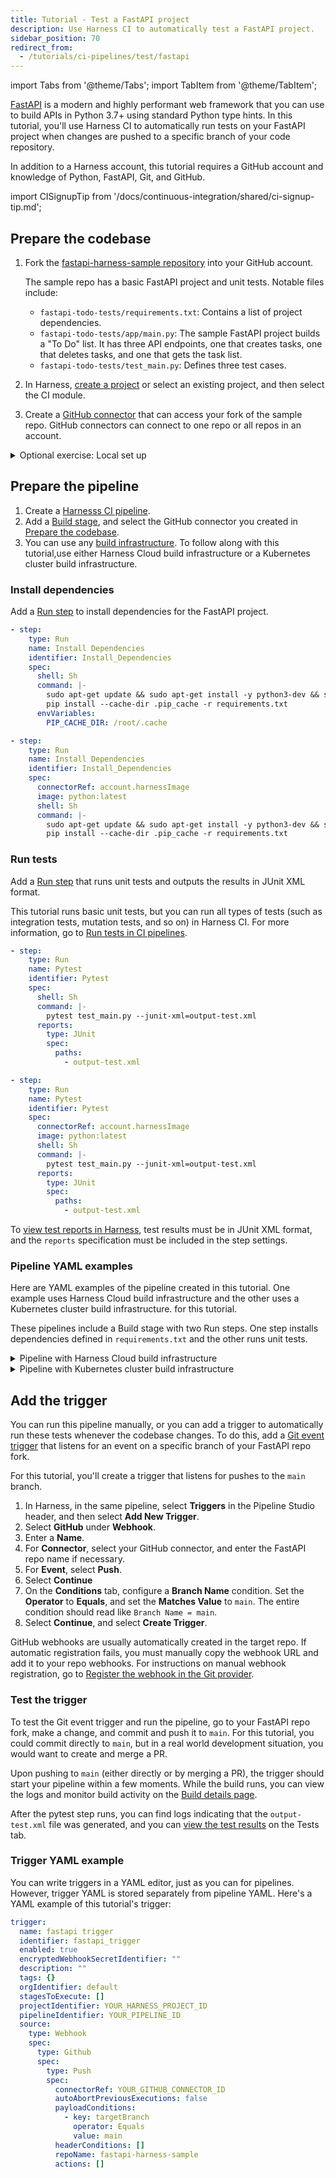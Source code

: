 ```yaml
---
title: Tutorial - Test a FastAPI project
description: Use Harness CI to automatically test a FastAPI project.
sidebar_position: 70
redirect_from:
  - /tutorials/ci-pipelines/test/fastapi
---
```


import Tabs from '@theme/Tabs';
import TabItem from '@theme/TabItem';

<CTABanner
  buttonText="Learn More"
  title="Continue your learning journey."
  tagline="Take a Continuous Integration Certification today!"
  link="/university/continuous-integration"
  closable={true}
  target="_self"
/>

[FastAPI](https://fastapi.tiangolo.com/) is a modern and highly performant web framework that you can use to build APIs in Python 3.7+ using standard Python type hints. In this tutorial, you'll use Harness CI to automatically run tests on your FastAPI project when changes are pushed to a specific branch of your code repository.

In addition to a Harness account, this tutorial requires a GitHub account and knowledge of Python, FastAPI, Git, and GitHub.

import CISignupTip from '/docs/continuous-integration/shared/ci-signup-tip.md';

<CISignupTip />

## Prepare the codebase

1. Fork the [fastapi-harness-sample repository](https://github.com/harness-community/fastapi-harness-sample) into your GitHub account.

   The sample repo has a basic FastAPI project and unit tests. Notable files include:

   - `fastapi-todo-tests/requirements.txt`: Contains a list of project dependencies.
   - `fastapi-todo-tests/app/main.py`: The sample FastAPI project builds a "To Do" list. It has three API endpoints, one that creates tasks, one that deletes tasks, and one that gets the task list.
   - `fastapi-todo-tests/test_main.py`: Defines three test cases.

2. In Harness, [create a project](/docs/platform/organizations-and-projects/create-an-organization#create-a-project) or select an existing project, and then select the CI module.
3. Create a [GitHub connector](/docs/platform/connectors/code-repositories/ref-source-repo-provider/git-hub-connector-settings-reference) that can access your fork of the sample repo. GitHub connectors can connect to one repo or all repos in an account.

<details>
<summary>Optional exercise: Local set up</summary>

Optionally, you can build the project and test it locally before running tests in a Harness CI pipeline.

1. Make sure you have [Python/Python3](https://www.python.org/downloads/) and [Uvicorn](https://www.uvicorn.org/) installed on your local machine.
2. Clone the FastAPI sample repo to your local machine.

   The sample repo should have the following structure:

   ```
   ├── .harness
   │   ├── Pipeline.yaml
   ├── app
   │   ├── main.py
   │   ├── schemas.py
   │   ├── util.py
   │   ├── __init__.py
   ├── LICENSE
   ├── README.md
   ├── requirements.txt
   └── test_main.py
   ```

3. Create a virtual environment named `test-env`.

   - Linux or macOS: `python3 -m venv test-env`
   - Windows: `python -m venv test-env`

4. Activate the virtual environment.

   - Linux or macOS: `source test-env/bin/activate`
   - Windows: `.\test-env\Scripts\activate`

5. Install dependencies.

   ```bash
   cd <project root>
   pip install -r requirements.txt
   ```

6. Run tests defined in `test_main.py`.

   ```bash
   pytest
   ```

7. Start the development server.

   ```bash
   uvicorn app.main:app --reload
   ```

8. Navigate to `localhost:8000/docs` on your browser to access the local server test environment.

</details>

## Prepare the pipeline

1. Create a [Harnesss CI pipeline](/docs/continuous-integration/use-ci/prep-ci-pipeline-components).
2. Add a [Build stage](../set-up-build-infrastructure/ci-stage-settings), and select the GitHub connector you created in [Prepare the codebase](#prepare-the-codebase).
3. You can use any [build infrastructure](/docs/category/set-up-build-infrastructure). To follow along with this tutorial,use either Harness Cloud build infrastructure or a Kubernetes cluster build infrastructure.

### Install dependencies

Add a [Run step](/docs/continuous-integration/use-ci/run-step-settings) to install dependencies for the FastAPI project.

<Tabs>
  <TabItem value="hosted" label="Harness Cloud" default>

```yaml
- step:
    type: Run
    name: Install Dependencies
    identifier: Install_Dependencies
    spec:
      shell: Sh
      command: |-
        sudo apt-get update && sudo apt-get install -y python3-dev && sudo apt-get install default-libmysqlclient-dev
        pip install --cache-dir .pip_cache -r requirements.txt
      envVariables:
        PIP_CACHE_DIR: /root/.cache
```

</TabItem>
  <TabItem value="kubernetes" label="Kubernetes cluster">

```yaml
- step:
    type: Run
    name: Install Dependencies
    identifier: Install_Dependencies
    spec:
      connectorRef: account.harnessImage
      image: python:latest
      shell: Sh
      command: |-
        sudo apt-get update && sudo apt-get install -y python3-dev && sudo apt-get install default-libmysqlclient-dev
        pip install --cache-dir .pip_cache -r requirements.txt
```

</TabItem>
</Tabs>

### Run tests

Add a [Run step](/docs/continuous-integration/use-ci/run-step-settings) that runs unit tests and outputs the results in JUnit XML format.

This tutorial runs basic unit tests, but you can run all types of tests (such as integration tests, mutation tests, and so on) in Harness CI. For more information, go to [Run tests in CI pipelines](/docs/continuous-integration/use-ci/run-tests/run-tests-in-ci).

<Tabs>
  <TabItem value="hosted" label="Harness Cloud" default>

```yaml
- step:
    type: Run
    name: Pytest
    identifier: Pytest
    spec:
      shell: Sh
      command: |-
        pytest test_main.py --junit-xml=output-test.xml
      reports:
        type: JUnit
        spec:
          paths:
            - output-test.xml
```

</TabItem>
  <TabItem value="kubernetes" label="Kubernetes cluster">

```yaml
- step:
    type: Run
    name: Pytest
    identifier: Pytest
    spec:
      connectorRef: account.harnessImage
      image: python:latest
      shell: Sh
      command: |-
        pytest test_main.py --junit-xml=output-test.xml
      reports:
        type: JUnit
        spec:
          paths:
            - output-test.xml
```

</TabItem>
</Tabs>

To [view test reports in Harness](/docs/continuous-integration/use-ci/run-tests/viewing-tests), test results must be in JUnit XML format, and the `reports` specification must be included in the step settings.


### Pipeline YAML examples

Here are YAML examples of the pipeline created in this tutorial. One example uses Harness Cloud build infrastructure and the other uses a Kubernetes cluster build infrastructure. for this tutorial.

These pipelines include a Build stage with two Run steps. One step installs dependencies defined in `requirements.txt` and the other runs unit tests.

<details>
<summary>Pipeline with Harness Cloud build infrastructure</summary>

This example uses [Harness Cloud build infrastructure](/docs/continuous-integration/use-ci/set-up-build-infrastructure/use-harness-cloud-build-infrastructure).

```yaml
pipeline:
  name: YOUR_PIPELINE_NAME
  identifier: YOUR_PIPELINE_ID
  projectIdentifier: YOUR_HARNESS_PROJECT_ID
  orgIdentifier: default
  tags: {}
  properties:
    ci:
      codebase:
        connectorRef: YOUR_GITHUB_CONNECTOR_ID
        repoName: fastapi-harness-sample
        build: <+input>
  stages:
    - stage:
        name: test
        identifier: test
        type: CI
        spec:
          cloneCodebase: true
          platform:
            os: Linux
            arch: Amd64
          runtime:
            type: Cloud
            spec: {}
          execution:
            steps:
              - step:
                  type: Run
                  name: Install Dependencies
                  identifier: Install_Dependencies
                  spec:
                    shell: Sh
                    command: |-
                      sudo apt-get update && sudo apt-get install -y python3-dev && sudo apt-get install default-libmysqlclient-dev
                      pip install --cache-dir .pip_cache -r requirements.txt
                    envVariables:
                      PIP_CACHE_DIR: /root/.cache
              - step:
                  type: Run
                  name: Pytest
                  identifier: Pytest
                  spec:
                    shell: Sh
                    command: |
                      pytest test_main.py --junit-xml=output-test.xml
                    reports:
                      type: JUnit
                      spec:
                        paths:
                          - output-test.xml
```

</details>

<details>
<summary>Pipeline with Kubernetes cluster build infrastructure</summary>

This example uses a [Kubernetes cluster build infrastructure](/docs/category/set-up-kubernetes-cluster-build-infrastructures).

```yaml
pipeline:
  name: YOUR_PIPELINE_NAME
  identifier: YOUR_PIPELINE_ID
  projectIdentifier: YOUR_HARNESS_PROJECT_ID
  orgIdentifier: default
  tags: {}
  properties:
    ci:
      codebase:
        connectorRef: YOUR_GITHUB_CONNECTOR_ID
        repoName: fastapi-harness-sample
        build: <+input>
  stages:
    - stage:
        name: test
        identifier: test
        type: CI
        spec:
          cloneCodebase: true
          infrastructure:
            type: KubernetesDirect
            spec:
              connectorRef: YOUR_KUBERNETES_CLUSTER_CONNECTOR_ID
              namespace: YOUR_KUBERNETES_NAMESPACE
              automountServiceAccountToken: true
              nodeSelector: {}
              os: Linux
          execution:
            steps:
              - step:
                  type: Run
                  name: Install Dependencies
                  identifier: Install_Dependencies
                  spec:
                    connectorRef: account.harnessImage
                    image: python:latest
                    shell: Sh
                    command: |-
                      sudo apt-get update && sudo apt-get install -y python3-dev && sudo apt-get install default-libmysqlclient-dev
                      pip install --cache-dir .pip_cache -r requirements.txt
              - step:
                  type: Run
                  name: Pytest
                  identifier: Pytest
                  spec:
                    connectorRef: account.harnessImage
                    image: python:latest
                    shell: Sh
                    command: |
                      pytest test_main.py --junit-xml=output-test.xml
                    reports:
                      type: JUnit
                      spec:
                        paths:
                          - output-test.xml
```

</details>

## Add the trigger

You can run this pipeline manually, or you can add a trigger to automatically run these tests whenever the codebase changes. To do this, add a [Git event trigger](/docs/platform/triggers/triggering-pipelines) that listens for an event on a specific branch of your FastAPI repo fork.

For this tutorial, you'll create a trigger that listens for pushes to the `main` branch.

1. In Harness, in the same pipeline, select **Triggers** in the Pipeline Studio header, and then select **Add New Trigger**.
2. Select **GitHub** under **Webhook**.
3. Enter a **Name**.
4. For **Connector**, select your GitHub connector, and enter the FastAPI repo name if necessary.
5. For **Event**, select **Push**.
6. Select **Continue**
7. On the **Conditions** tab, configure a **Branch Name** condition. Set the **Operator** to **Equals**, and set the **Matches Value** to `main`. The entire condition should read like `Branch Name = main`.
8. Select **Continue**, and select **Create Trigger**.

GitHub webhooks are usually automatically created in the target repo. If automatic registration fails, you must manually copy the webhook URL and add it to your repo webhooks. For instructions on manual webhook registration, go to [Register the webhook in the Git provider](/docs/platform/triggers/triggering-pipelines#register-the-webhook-in-the-git-provider).

### Test the trigger

To test the Git event trigger and run the pipeline, go to your FastAPI repo fork, make a change, and commit and push it to `main`. For this tutorial, you could commit directly to `main`, but in a real world development situation, you would want to create and merge a PR.

Upon pushing to `main` (either directly or by merging a PR), the trigger should start your pipeline within a few moments. While the build runs, you can view the logs and monitor build activity on the [Build details page](/docs/continuous-integration/use-ci/viewing-builds).

After the pytest step runs, you can find logs indicating that the `output-test.xml` file was generated, and you can [view the test results](/docs/continuous-integration/use-ci/run-tests/viewing-tests) on the Tests tab.

### Trigger YAML example

You can write triggers in a YAML editor, just as you can for pipelines. However, trigger YAML is stored separately from pipeline YAML. Here's a YAML example of this tutorial's trigger:

```yaml
trigger:
  name: fastapi trigger
  identifier: fastapi_trigger
  enabled: true
  encryptedWebhookSecretIdentifier: ""
  description: ""
  tags: {}
  orgIdentifier: default
  stagesToExecute: []
  projectIdentifier: YOUR_HARNESS_PROJECT_ID
  pipelineIdentifier: YOUR_PIPELINE_ID
  source:
    type: Webhook
    spec:
      type: Github
      spec:
        type: Push
        spec:
          connectorRef: YOUR_GITHUB_CONNECTOR_ID
          autoAbortPreviousExecutions: false
          payloadConditions:
            - key: targetBranch
              operator: Equals
              value: main
          headerConditions: []
          repoName: fastapi-harness-sample
          actions: []
```
